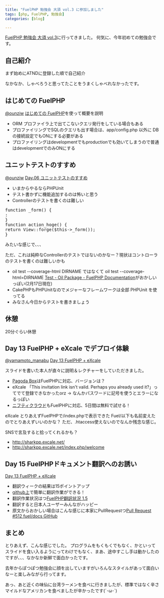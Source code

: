 ```yaml
---
title: "FuelPHP 勉強会 大須 vol.3 に参加しました"
tags: [php, FuelPHP, 勉強会]
categories: [blog]

---
```


[FuelPHP 勉強会 大須 vol.3][1]に行ってきました。 何気に、今年初めての勉強会です。

 [1]: http://atnd.org/events/36476

## 自己紹介

まず始めにATNDに登録した順で自己紹介

なかなか、しゃべろうと思ってたことをうまくしゃべれなかったです。

## はじめての FuelPHP

[@ounziw][2] [はじめての FuelPHP][3]を使って概要を説明

 [2]: https://twitter.com/ounziw
 [3]: http://www.slideshare.net/akagisho/fuelphp-13573981

  * ORM プロファイラ上で出てこないクエリ発行をしている場合もある
  * プロファイリングでSQLのクエリも出す場合は、app/config.php 以外に DB の接続設定でもONにする必要がある
  * プロファイリングはdevelopmentでもproductionでも効いてしまうので普通はdevelopmentでのみONにする

## ユニットテストのすすめ

[@ounziw][2] [Day.06 ユニットテストのすすめ][4]

 [4]: http://ounziw.com/2012/12/06/phpunit/

  * いまからやるならPHPUnit
  * テスト書かずに機能追加するのは怖いと思う
  * Controllerのテストを書くのは難しい

<pre>function _form() {
:
}
function action_hoge() {
return View::forge($this->_form());
}
</pre>

みたいな感じで、、、

ただ、これは純粋なControllerのテストではないのかなー？現状はコントローラのテストを書くのは難しいかも

  * oil test --coverage-html DIRNAME ではなくて oil test --coverage-html=DIRNAME [Test - Oil Package - FuelPHP Documentation][5]がおかしいっぽい(2月17日現在)
  * CakePHPもPHPUnitなのでメジャーなフレームワークは全部 PHPUnit を使ってる
  * みなさん今日からテストを書きましょう

 [5]: http://fuelphp.com/docs/packages/oil/test.html

## 休憩

20分ぐらい休憩

## Day 13 FuelPHP + eXcale でデプロイ体験

[@yamamoto_manabu][6] [Day 13 FuelPHP + eXcale][7]

 [6]: https://twitter.com/yamamoto_manabu
 [7]: http://yamamoto.phpapps.jp/2012/12/13/6/

スライドを書いた本人が直々に説明＆レクチャーをしていただきました。

  * [Pagoda Box][8]はFuelPHPに対応、バージョンは？
  * eXcale 「This invitation link isn't valid. Perhaps you already used it?」ってでて登録できなかったorz → なんかパスワードに記号を使うとエラーになるっぽい
  * [ニフティクラウド][9]もFuelPHPに対応、5日間は無料で試せる！

 [8]: https://pagodabox.com/
 [9]: http://cloud.nifty.com/

eXcale とりあえずFuelPHPで/index.phpで表示できた Fuel/以下も名前変えたのでとりあえずいいのかな？ ただ、.htaccess使えないのでなんか残念な感じ。

SNSで言及すると拾ってくれるかも？

  * <http://sharkpp.excale.net/>
  * <http://sharkpp.excale.net/index.php/welcome>

## Day 15 FuelPHPドキュメント翻訳へのお誘い

[Day 13 FuelPHP + eXcale][10]

 [10]: http://pneskin2.nekoget.com/press/?p=1044

  * 翻訳ウィークの結果は15ポイントアップ
  * [github上][11]で簡単に翻訳作業ができる！
  * 翻訳作業状況はつ[FuelPHP翻訳状況 1.5][12]
  * 翻訳すると日本人ユーザーみんながハッピー
  * 原文からおかしい場合はこんな感じに本家にPullRequestつ[Pull Request #512 fuel/docs GitHub][13]

 [11]: https://github.com/NEKOGET/FuelPHP_docs_jp/
 [12]: https://docs.google.com/spreadsheet/ccc?key=0ArwGmfmveOhNdE9fU1BlNTNpNVVnaWJEaUVPbzgwQ0E#gid=2
 [13]: https://github.com/fuel/docs/pull/512

## まとめ

とりあえず、こんな感じでした。 プログラムをもくもくでもなく、かといってスライドを食い入るようにってわけでもなく、まあ、途中すこし手は動かしたのですが、、、なかなか新鮮で面白かったです。

去年からぽつぽつ勉強会に顔を出していますがいろんなスタイルがあって面白いなーと楽しみながら行ってます。

あっ、あと近くの味仙に台湾ラーメンを食べに行きましたが、標準ではなく辛さマイルドなアメリカンを食べましたが辛かったです(´･ω･\`)